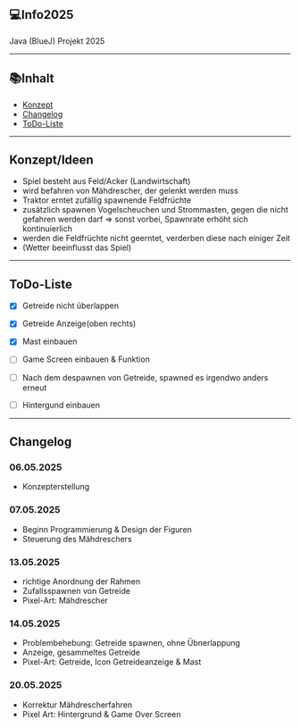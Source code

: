 ## 💻Info2025
Java (BlueJ) Projekt 2025

---

## 📚Inhalt
- [Konzept](#konzept)
- [Changelog](#changelog)
- [ToDo-Liste](#todo-liste)

---

## Konzept/Ideen

- Spiel besteht aus Feld/Acker (Landwirtschaft)
- wird befahren von Mähdrescher, der gelenkt werden muss
- Traktor erntet zufällig spawnende Feldfrüchte
- zusätzlich spawnen Vogelscheuchen und Strommasten, gegen die nicht gefahren werden darf => sonst vorbei, Spawnrate erhöht sich kontinuierlich
- werden die Feldfrüchte nicht geerntet, verderben diese nach einiger Zeit
- (Wetter beeinflusst das Spiel)

---

## ToDo-Liste

- [x] Getreide nicht überlappen   
- [x] Getreide Anzeige(oben rechts)
- [x] Mast einbauen
- [ ] Game Screen einbauen & Funktion
- [ ] Nach dem despawnen von Getreide, spawned es irgendwo anders erneut
- [ ] Hintergund einbauen


---
## Changelog

### 06.05.2025
- Konzepterstellung

### 07.05.2025
- Beginn Programmierung & Design der Figuren
- Steuerung des Mähdreschers

### 13.05.2025
- richtige Anordnung der Rahmen
- Zufallsspawnen von Getreide
- Pixel-Art: Mähdrescher

### 14.05.2025
- Problembehebung: Getreide spawnen, ohne Übnerlappung
- Anzeige, gesammeltes Getreide
- Pixel-Art: Getreide, Icon Getreideanzeige & Mast

### 20.05.2025
- Korrektur Mähdrescherfahren
- Pixel Art: Hintergrund & Game Over Screen
